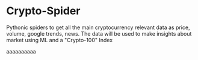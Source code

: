 # Crypto-Spider
Pythonic spiders to get all the main cryptocurrency relevant data as price, volume, google trends, news. The data will be used to make insights about market using ML and a "Crypto-100" Index

aaaaaaaaaa
